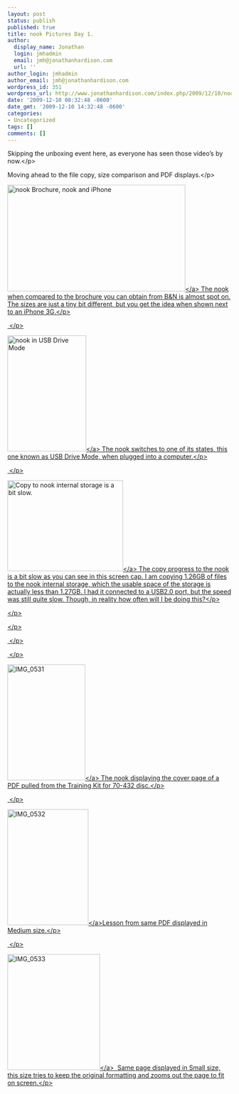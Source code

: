 ```yaml
---
layout: post
status: publish
published: true
title: nook Pictures Day 1.
author:
  display_name: Jonathan
  login: jmhadmin
  email: jmh@jonathanhardison.com
  url: ''
author_login: jmhadmin
author_email: jmh@jonathanhardison.com
wordpress_id: 351
wordpress_url: http://www.jonathanhardison.com/index.php/2009/12/10/nook-pictures-day-1/
date: '2009-12-10 08:32:48 -0600'
date_gmt: '2009-12-10 14:32:48 -0600'
categories:
- Uncategorized
tags: []
comments: []
---
```

<p>Skipping the unboxing event here, as everyone has seen those video&rsquo;s by now.<&#47;p>
<p>Moving ahead to the file copy, size comparison and PDF displays.<&#47;p>
<p><a href="http:&#47;&#47;www.jonathanhardison.com&#47;wp-content&#47;uploads&#47;2009&#47;12&#47;IMG_05251.jpg"><img style="border-bottom: 0px; border-left: 0px; display: inline; border-top: 0px; border-right: 0px" title="nook Brochure, nook and iPhone" border="0" alt="nook Brochure, nook and iPhone" src="http:&#47;&#47;www.jonathanhardison.com&#47;wp-content&#47;uploads&#47;2009&#47;12&#47;IMG_0525_thumb1.jpg" width="400" height="239" &#47;><&#47;a> The nook when compared to the brochure you can obtain from B&amp;N is almost spot on. The sizes are just a tiny bit different, but you get the idea when shown next to an iPhone 3G.<&#47;p>
<p>&#160;<&#47;p>
<p><a href="http:&#47;&#47;www.jonathanhardison.com&#47;wp-content&#47;uploads&#47;2009&#47;12&#47;IMG_05261.jpg"><img style="border-bottom: 0px; border-left: 0px; display: inline; border-top: 0px; border-right: 0px" title="nook in USB Drive Mode" border="0" alt="nook in USB Drive Mode" src="http:&#47;&#47;www.jonathanhardison.com&#47;wp-content&#47;uploads&#47;2009&#47;12&#47;IMG_0526_thumb1.jpg" width="177" height="260" &#47;><&#47;a> The nook switches to one of its states, this one known as USB Drive Mode, when plugged into a computer.<&#47;p>
<p>&#160;<&#47;p>
<p><a href="http:&#47;&#47;www.jonathanhardison.com&#47;wp-content&#47;uploads&#47;2009&#47;12&#47;Capture.png"><img style="border-bottom: 0px; border-left: 0px; display: inline; border-top: 0px; border-right: 0px" title="Copy to nook internal storage is a bit slow." border="0" alt="Copy to nook internal storage is a bit slow." src="http:&#47;&#47;www.jonathanhardison.com&#47;wp-content&#47;uploads&#47;2009&#47;12&#47;Capture_thumb.png" width="260" height="204" &#47;><&#47;a> The copy progress to the nook is a bit slow as you can see in this screen cap. I am copying 1.26GB of files to the nook internal storage, which the usable space of the storage is actually less than 1.27GB. I had it connected to a USB2.0 port, but the speed was still quite slow. Though, in reality how often will I be doing this?<&#47;p>
<p><&#47;p>
<p><&#47;p>
<p>&#160;<&#47;p>
<p>&#160;<&#47;p>
<p><a href="http:&#47;&#47;www.jonathanhardison.com&#47;wp-content&#47;uploads&#47;2009&#47;12&#47;IMG_0531.jpg"><img style="border-bottom: 0px; border-left: 0px; display: inline; border-top: 0px; border-right: 0px" title="IMG_0531" border="0" alt="IMG_0531" src="http:&#47;&#47;www.jonathanhardison.com&#47;wp-content&#47;uploads&#47;2009&#47;12&#47;IMG_0531_thumb.jpg" width="175" height="260" &#47;><&#47;a> The nook displaying the cover page of a PDF pulled from the Training Kit for 70-432 disc.<&#47;p>
<p>&#160;<&#47;p>
<p><a href="http:&#47;&#47;www.jonathanhardison.com&#47;wp-content&#47;uploads&#47;2009&#47;12&#47;IMG_0532.jpg"><img style="border-bottom: 0px; border-left: 0px; display: inline; border-top: 0px; border-right: 0px" title="IMG_0532" border="0" alt="IMG_0532" src="http:&#47;&#47;www.jonathanhardison.com&#47;wp-content&#47;uploads&#47;2009&#47;12&#47;IMG_0532_thumb.jpg" width="182" height="260" &#47;><&#47;a>Lesson from same PDF displayed in Medium size.<&#47;p>
<p>&#160;<&#47;p>
<p><a href="http:&#47;&#47;www.jonathanhardison.com&#47;wp-content&#47;uploads&#47;2009&#47;12&#47;IMG_0533.jpg"><img style="border-bottom: 0px; border-left: 0px; display: inline; border-top: 0px; border-right: 0px" title="IMG_0533" border="0" alt="IMG_0533" src="http:&#47;&#47;www.jonathanhardison.com&#47;wp-content&#47;uploads&#47;2009&#47;12&#47;IMG_0533_thumb.jpg" width="208" height="260" &#47;><&#47;a>&#160; Same page displayed in Small size, this size tries to keep the original formatting and zooms out the page to fit on screen.<&#47;p></p>
